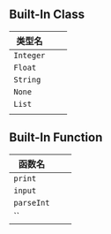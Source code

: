 ## Built-In Class

| 类型名    |      |      |
| --------- | ---- | ---- |
| `Integer` |      |      |
| `Float`   |      |      |
| `String`  |      |      |
| `None`    |      |      |
| `List`    |      |      |
|           |      |      |

## Built-In Function

| 函数名     |      |      |
| ---------- | ---- | ---- |
| `print`    |      |      |
| `input`    |      |      |
| `parseInt` |      |      |
| ``         |      |      |


